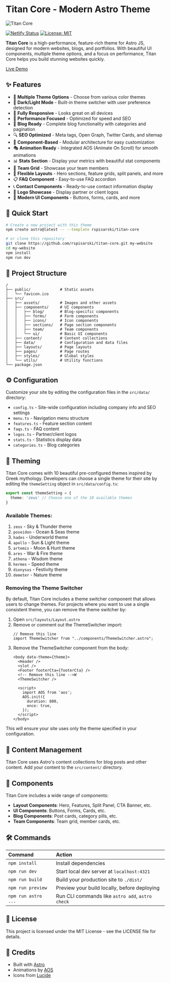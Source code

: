 # Titan Core - Modern Astro Theme

![Titan Core](https://titan-core.netlify.app/og-image.png)

[![Netlify Status](https://api.netlify.com/api/v1/badges/your-netlify-id/deploy-status)](https://app.netlify.com/sites/titan-core/deploys)
[![License: MIT](https://img.shields.io/badge/License-MIT-blue.svg)](https://opensource.org/licenses/MIT)

**Titan Core** is a high-performance, feature-rich theme for Astro JS, designed for modern websites, blogs, and portfolios. With beautiful UI components, multiple theme options, and a focus on performance, Titan Core helps you build stunning websites quickly.

[Live Demo](https://titan-core.netlify.app)

## ✨ Features

- 🎨 **Multiple Theme Options** - Choose from various color themes
- 🌙 **Dark/Light Mode** - Built-in theme switcher with user preference detection
- 📱 **Fully Responsive** - Looks great on all devices
- 🚀 **Performance Focused** - Optimized for speed and SEO
- 📝 **Blog Ready** - Complete blog functionality with categories and pagination
- 🔍 **SEO Optimized** - Meta tags, Open Graph, Twitter Cards, and sitemap
- 🧩 **Component-Based** - Modular architecture for easy customization
- 🎭 **Animation Ready** - Integrated AOS (Animate On Scroll) for smooth animations
- 📊 **Stats Section** - Display your metrics with beautiful stat components
- 🤝 **Team Grid** - Showcase your team members
- 🔄 **Flexible Layouts** - Hero sections, feature grids, split panels, and more
- 📋 **FAQ Component** - Easy-to-use FAQ accordion
- 📞 **Contact Components** - Ready-to-use contact information display
- 🏢 **Logo Showcase** - Display partner or client logos
- 🔘 **Modern UI Components** - Buttons, forms, cards, and more

## 🚀 Quick Start

```bash
# Create a new project with this theme
npm create astro@latest -- --template rspisarski/titan-core

# or clone this repository
git clone https://github.com/rspisarski/titan-core.git my-website
cd my-website
npm install
npm run dev
```

## 📁 Project Structure

```
/
├── public/             # Static assets
│   └── favicon.ico
├── src/
│   ├── assets/         # Images and other assets
│   ├── components/     # UI components
│   │   ├── blog/       # Blog-specific components
│   │   ├── forms/      # Form components
│   │   ├── icons/      # Icon components
│   │   ├── sections/   # Page section components
│   │   ├── team/       # Team components
│   │   └── ui/         # Basic UI components
│   ├── content/        # Content collections
│   ├── data/           # Configuration and data files
│   ├── layouts/        # Page layouts
│   ├── pages/          # Page routes
│   ├── styles/         # Global styles
│   └── utils/          # Utility functions
└── package.json
```

## ⚙️ Configuration

Customize your site by editing the configuration files in the `src/data/` directory:

- `config.ts` - Site-wide configuration including company info and SEO settings
- `menu.ts` - Navigation menu structure
- `features.ts` - Feature section content
- `faqs.ts` - FAQ content
- `logos.ts` - Partner/client logos
- `stats.ts` - Statistics display data
- `categories.ts` - Blog categories

## 🎨 Theming

Titan Core comes with 10 beautiful pre-configured themes inspired by Greek mythology. Developers can choose a single theme for their site by editing the `themeSetting` object in `src/data/config.ts`:

```typescript
export const themeSetting = {
  theme: 'zeus' // Choose one of the 10 available themes
}
```

### Available Themes:

1. `zeus` - Sky & Thunder theme
2. `poseidon` - Ocean & Seas theme
3. `hades` - Underworld theme
4. `apollo` - Sun & Light theme
5. `artemis` - Moon & Hunt theme
6. `ares` - War & Fire theme
7. `athena` - Wisdom theme
8. `hermes` - Speed theme
9. `dionysus` - Festivity theme
10. `demeter` - Nature theme

### Removing the Theme Switcher

By default, Titan Core includes a theme switcher component that allows users to change themes. For projects where you want to use a single consistent theme, you can remove the theme switcher by:

1. Open `src/layouts/Layout.astro`
2. Remove or comment out the ThemeSwitcher import:
   ```astro
   // Remove this line
   import ThemeSwitcher from "../components/ThemeSwitcher.astro";
   ```
3. Remove the ThemeSwitcher component from the body:
   ```astro
   <body data-theme={theme}>
     <Header />
     <slot />
     <Footer footerCta={footerCta} />
     <!-- Remove this line -->W
     <ThemeSwitcher />
     
     <script>
       import AOS from 'aos';
       AOS.init({
         duration: 800,
         once: true,
       });
     </script>
   </body>
   ```

This will ensure your site uses only the theme specified in your configuration.

## 📝 Content Management

Titan Core uses Astro's content collections for blog posts and other content. Add your content to the `src/content/` directory.

## 🧩 Components

Titan Core includes a wide range of components:

- **Layout Components**: Hero, Features, Split Panel, CTA Banner, etc.
- **UI Components**: Buttons, Forms, Cards, etc.
- **Blog Components**: Post cards, category pills, etc.
- **Team Components**: Team grid, member cards, etc.

## 🛠️ Commands

| Command                | Action                                           |
| :--------------------- | :----------------------------------------------- |
| `npm install`          | Install dependencies                            |
| `npm run dev`          | Start local dev server at `localhost:4321`      |
| `npm run build`        | Build your production site to `./dist/`          |
| `npm run preview`      | Preview your build locally, before deploying     |
| `npm run astro ...`    | Run CLI commands like `astro add`, `astro check` |

## 📄 License

This project is licensed under the MIT License - see the LICENSE file for details.

## 🙏 Credits

- Built with [Astro](https://astro.build)
- Animations by [AOS](https://michalsnik.github.io/aos/)
- Icons from [Lucide](https://lucide.dev)
